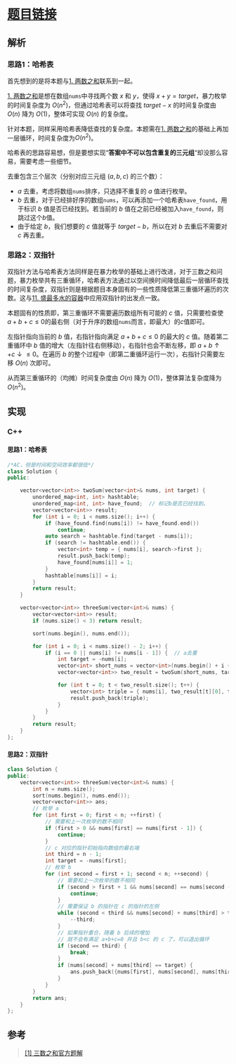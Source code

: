 # [题目链接](https://leetcode-cn.com/problems/3sum/)

## 解析

### 思路1：哈希表

首先想到的是将本题与[1. 两数之和](https://leetcode-cn.com/problems/two-sum/)联系到一起。

[1. 两数之和](https://leetcode-cn.com/problems/two-sum/)是想在数组`nums`中寻找两个数 $x$ 和 $y$，使得 $x+y=target$，暴力枚举的时间复杂度为 $O(n^2)$，但通过哈希表可以将查找 $target - x$ 的时间复杂度由 $O(n)$ 降为 $O(1)$，整体可实现 $O(n)$ 的复杂度。

针对本题，同样采用哈希表降低查找的复杂度。本题需在[1. 两数之和](https://leetcode-cn.com/problems/two-sum/)的基础上再加一层循环，时间复杂度为$O(n^2)$。

哈希表的思路容易想，但是要想实现“**答案中不可以包含重复的三元组**“却没那么容易，需要考虑一些细节。

去重包含三个层次（分别对应三元组 $(a, b, c)$ 的三个数）：
* $a$ 去重，考虑将数组`nums`排序，只选择不重复的 $a$ 值进行枚举。
* $b$ 去重，对于已经排好序的数组`nums`，可以再添加一个哈希表`have_found`，用于标识 $b$ 值是否已经找到。若当前的 $b$ 值在之前已经被加入`have_found`，则跳过这个$b$值。
* 由于给定 $b$，我们想要的 $c$ 值就等于 $target - b$，所以在对 $b$ 去重后不需要对 $c$ 再去重。

### 思路2：双指针

双指针方法与哈希表方法同样是在暴力枚举的基础上进行改进，对于三数之和问题，暴力枚举共有三重循环，哈希表方法通过以空间换时间降低最后一层循环查找的时间复杂度，双指针则是根据题目本身固有的一些性质降低第三重循环遍历的次数。这与[11. 盛最多水的容器](https://github.com/wtyuan96/LeetCode-Solutions/blob/main/solutions/11.%20%E7%9B%9B%E6%9C%80%E5%A4%9A%E6%B0%B4%E7%9A%84%E5%AE%B9%E5%99%A8.md)中应用双指针的出发点一致。

本题固有的性质即，第三重循环不需要遍历数组所有可能的 $c$ 值，只需要检查使 $a+b+c\le0$的最右侧（对于升序的数组`nums`而言，即最大）的$c$值即可。

左指针指向当前的 $b$ 值，右指针指向满足 $a+b+c\le0$ 的最大的 $c$ 值。随着第二重循环中 $b$ 值的增大（左指针往右侧移动），右指针也会不断左移，即 $a+b\uparrow+c\downarrow\le0$。在遍历 $b$ 的整个过程中（即第二重循环运行一次），右指针只需要左移 $O(n)$ 次即可。

从而第三重循环的（均摊）时间复杂度由 $O(n)$ 降为 $O(1)$，整体算法复杂度降为$O(n^2)$。

## 实现

### C++

#### 思路1：哈希表

```C++
/*AC，但是时间和空间效率都很低*/
class Solution {
public:

    vector<vector<int>> twoSum(vector<int>& nums, int target) {
        unordered_map<int, int> hashtable;
        unordered_map<int, int> have_found;  // 标记b是否已经找到。
        vector<vector<int>> result;
        for (int i = 0; i < nums.size(); i++) {
            if (have_found.find(nums[i]) != have_found.end())
                continue;
            auto search = hashtable.find(target - nums[i]);
            if (search != hashtable.end()) {
                vector<int> temp = { nums[i], search->first };
                result.push_back(temp);
                have_found[nums[i]] = 1;
            }
            hashtable[nums[i]] = i;
        }
        return result;
    }

    vector<vector<int>> threeSum(vector<int>& nums) {
        vector<vector<int>> result;
        if (nums.size() < 3) return result;

        sort(nums.begin(), nums.end());

        for (int i = 0; i < nums.size() - 2; i++) {
            if (i == 0 || nums[i] != nums[i - 1]) {  // a去重
                int target = -nums[i];
                vector<int> short_nums = vector<int>(nums.begin() + i + 1, nums.end());
                vector<vector<int>> two_result = twoSum(short_nums, target);

                for (int t = 0; t < two_result.size(); t++) {
                    vector<int> triple = { nums[i], two_result[t][0], two_result[t][1] };
                    result.push_back(triple);
                }
            }
        }
        return result;
    }
};
```

#### 思路2：双指针
```C++
class Solution {
public:
    vector<vector<int>> threeSum(vector<int>& nums) {
        int n = nums.size();
        sort(nums.begin(), nums.end());
        vector<vector<int>> ans;
        // 枚举 a
        for (int first = 0; first < n; ++first) {
            // 需要和上一次枚举的数不相同
            if (first > 0 && nums[first] == nums[first - 1]) {
                continue;
            }
            // c 对应的指针初始指向数组的最右端
            int third = n - 1;
            int target = -nums[first];
            // 枚举 b
            for (int second = first + 1; second < n; ++second) {
                // 需要和上一次枚举的数不相同
                if (second > first + 1 && nums[second] == nums[second - 1]) {
                    continue;
                }
                // 需要保证 b 的指针在 c 的指针的左侧
                while (second < third && nums[second] + nums[third] > target) {
                    --third;
                }
                // 如果指针重合，随着 b 后续的增加
                // 就不会有满足 a+b+c=0 并且 b<c 的 c 了，可以退出循环
                if (second == third) {
                    break;
                }
                if (nums[second] + nums[third] == target) {
                    ans.push_back({nums[first], nums[second], nums[third]});
                }
            }
        }
        return ans;
    }
};
```

## 参考

> [[1] 三数之和官方题解](https://leetcode-cn.com/problems/3sum/solution/san-shu-zhi-he-by-leetcode-solution/)